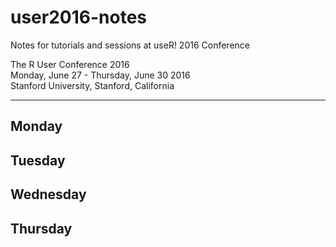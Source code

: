 # user2016-notes
Notes for tutorials and sessions at useR! 2016 Conference 

The R User Conference 2016    
Monday, June 27 - Thursday, June 30 2016      
Stanford University, Stanford, California     


____

## Monday

## Tuesday

## Wednesday

## Thursday



